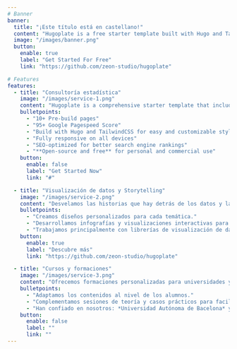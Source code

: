```yaml
---
# Banner
banner:
  title: "¡Este título está en castellano!"
  content: "Hugoplate is a free starter template built with Hugo and TailwindCSS, providing everything you need to jumpstart your Hugo project and save valuable time."
  image: "/images/banner.png"
  button:
    enable: true
    label: "Get Started For Free"
    link: "https://github.com/zeon-studio/hugoplate"

# Features
features:
  - title: "Consultoría estadística"
    image: "/images/service-1.png"
    content: "Hugoplate is a comprehensive starter template that includes everything you need to get started with your Hugo project. What's Included in Hugoplate"
    bulletpoints:
      - "10+ Pre-build pages"
      - "95+ Google Pagespeed Score"
      - "Build with Hugo and TailwindCSS for easy and customizable styling"
      - "Fully responsive on all devices"
      - "SEO-optimized for better search engine rankings"
      - "**Open-source and free** for personal and commercial use"
    button:
      enable: false
      label: "Get Started Now"
      link: "#"

  - title: "Visualización de datos y Storytelling"
    image: "/images/service-2.png"
    content: "Desvelamos las historias que hay detrás de los datos y las acercamos al mundo real complementándolas con entrevistas, hemeroteca y otros documentos."
    bulletpoints:
      - "Creamos diseños personalizados para cada temática."
      - "Desarrollamos infografías y visualizaciones interactivas para contar historias que entretengan a nuestros lectores."
      - "Trabajamos principalmente con librerías de visualización de datos de R y JS."
    button:
      enable: true
      label: "Descubre más"
      link: "https://github.com/zeon-studio/hugoplate"

  - title: "Cursos y formaciones"
    image: "/images/service-3.png"
    content: "Ofrecemos formaciones personalizadas para universidades y empresas que quieran comenzar a adentrarse o mejorar sus conocimientos de programación y gestión de bases de datos."
    bulletpoints:
      - "Adaptamos los contenidos al nivel de los alumnos."
      - "Complementamos sesiones de teoría y casos prácticos para facilitar el asentamiento de los conocimientos."
      - "Han confiado en nosotros: *Universidad Autónoma de Bacelona* y *Universidad de Salamanca*."
    button:
      enable: false
      label: ""
      link: ""
---
```

